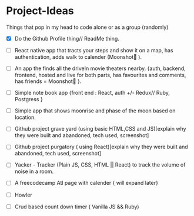 # Project-Ideas
Things that pop in my head to code alone or as a group (randomly)

- [x] Do the Github Profile thing// ReadMe thing.
- [ ] React native app that tracts your steps and show it on a map, has authentication, adds walk to calender (Moonshot👀 ).
- [ ] An app the finds all the driveIn movie theaters nearby. {auth, backend, frontend, hosted and live for both parts, has favourites and comments, has friends = Moonshot👀 }. 
- [ ] Simple note book app {front end : React, auth +/- Redux// Ruby, Postgress }
- [ ] Simple app that shows moonrise and phase of the moon based on location.
- [ ] Github project grave yard (using basic HTML,CSS and JS)[explain why they were built and abandoned, tech used, screenshot]
- [ ] Github project purgatory ( using React)[explain why they were built and abandoned, tech used, screenshot]
- [ ] Yacker - Tracker (Plain JS, CSS, HTML || React) to track the volume of noise in a room.
- [ ] A freecodecamp Atl page with calender { will expand later}
- [ ] Howler
- [ ] Crud based count down timer ( Vanilla JS && Ruby)

